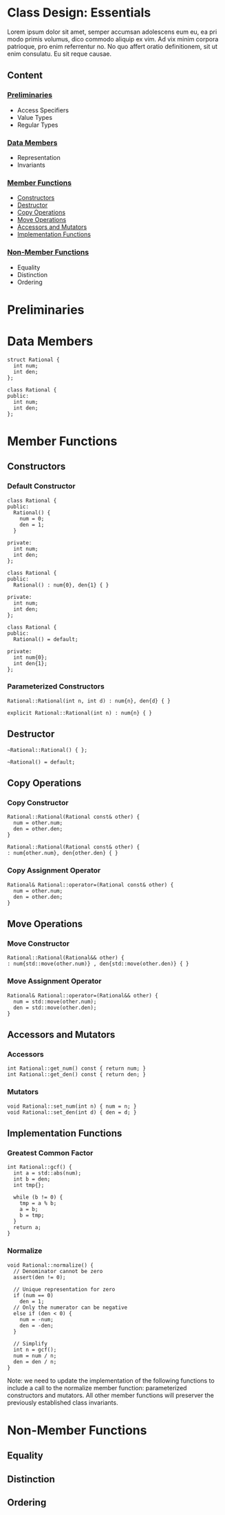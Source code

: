 # Class Design: Essentials
Lorem ipsum dolor sit amet, semper accumsan adolescens eum eu, ea pri modo primis volumus, dico commodo aliquip ex vim. Ad vix minim corpora patrioque, pro enim referrentur no. No quo affert oratio definitionem, sit ut enim consulatu. Eu sit reque causae.

## Content

### [Preliminaries](https://github.com/cmbrandt/cxx-fundamentals/blob/master/1_class_design_essentials.md#preliminaries-1)

* Access Specifiers
* Value Types
* Regular Types

### [Data Members](https://github.com/cmbrandt/cxx-fundamentals/blob/master/1_class_design_essentials.md#data-members-1)

* Representation
* Invariants

### [Member Functions](https://github.com/cmbrandt/cxx-fundamentals/blob/master/1_class_design_essentials.md#member-functions-1)

* [Constructors](https://github.com/cmbrandt/cxx-fundamentals/blob/master/1_class_design_essentials.md#constructors)
* [Destructor](https://github.com/cmbrandt/cxx-fundamentals/blob/master/1_class_design_essentials.md#destructor)
* [Copy Operations](https://github.com/cmbrandt/cxx-fundamentals/blob/master/1_class_design_essentials.md#copy-operations)
* [Move Operations](https://github.com/cmbrandt/cxx-fundamentals/blob/master/1_class_design_essentials.md#move-operations)
* [Accessors and Mutators](https://github.com/cmbrandt/cxx-fundamentals/blob/master/1_class_design_essentials.md#accessors-and-mutators)
* [Implementation Functions](https://github.com/cmbrandt/cxx-fundamentals/blob/master/1_class_design_essentials.md#implementation-functions)

### [Non-Member Functions](https://github.com/cmbrandt/cxx-fundamentals/blob/master/1_class_design_essentials.md#non-member-functions-1)

* Equality
* Distinction
* Ordering

# Preliminaries



# Data Members

```
struct Rational {
  int num;
  int den;
};
```


```
class Rational {
public:
  int num;
  int den;
};
```


# Member Functions


## Constructors

### Default Constructor

```
class Rational {
public:
  Rational() {
    num = 0;
    den = 1;
  }

private:
  int num;
  int den;
};
```

```
class Rational {
public:
  Rational() : num{0}, den{1} { }

private:
  int num;
  int den;
};
```

```
class Rational {
public:
  Rational() = default;

private:
  int num{0};
  int den{1};
};
```

### Parameterized Constructors

```
Rational::Rational(int n, int d) : num{n}, den{d} { }
```

```
explicit Rational::Rational(int n) : num{n} { }
```


## Destructor

```
~Rational::Rational() { };
```

```
~Rational() = default;
```

## Copy Operations


### Copy Constructor

```
Rational::Rational(Rational const& other) {
  num = other.num;
  den = other.den;
}
```

```
Rational::Rational(Rational const& other) {
: num{other.num}, den{other.den} { }
```

### Copy Assignment Operator

```
Rational& Rational::operator=(Rational const& other) {
  num = other.num;
  den = other.den;
}
```


## Move Operations

### Move Constructor

```
Rational::Rational(Rational&& other) {
: num{std::move(other.num)} , den{std::move(other.den)} { }
```

### Move Assignment Operator

```
Rational& Rational::operator=(Rational&& other) {
  num = std::move(other.num);
  den = std::move(other.den);
}
```


## Accessors and Mutators

### Accessors

```
int Rational::get_num() const { return num; }
int Rational::get_den() const { return den; }
```

### Mutators

```
void Rational::set_num(int n) { num = n; }
void Rational::set_den(int d) { den = d; }
```


## Implementation Functions

### Greatest Common Factor

```
int Rational::gcf() {
  int a = std::abs(num);
  int b = den;
  int tmp{};

  while (b != 0) {
    tmp = a % b;
    a = b;
    b = tmp;
  }
  return a;
}
```

### Normalize

```
void Rational::normalize() {
  // Denominator cannot be zero
  assert(den != 0);
  
  // Unique representation for zero
  if (num == 0)
    den = 1;
  // Only the numerator can be negative
  else if (den < 0) {
    num = -num;
    den = -den;
  }
  
  // Simplify
  int n = gcf();
  num = num / n;
  den = den / n;
}
```

Note: we need to update the implementation of the following functions to include a call to the normalize member function: parameterized constructors and mutators. All other member functions will preserver the previously established class invariants.


# Non-Member Functions

## Equality

## Distinction

## Ordering
